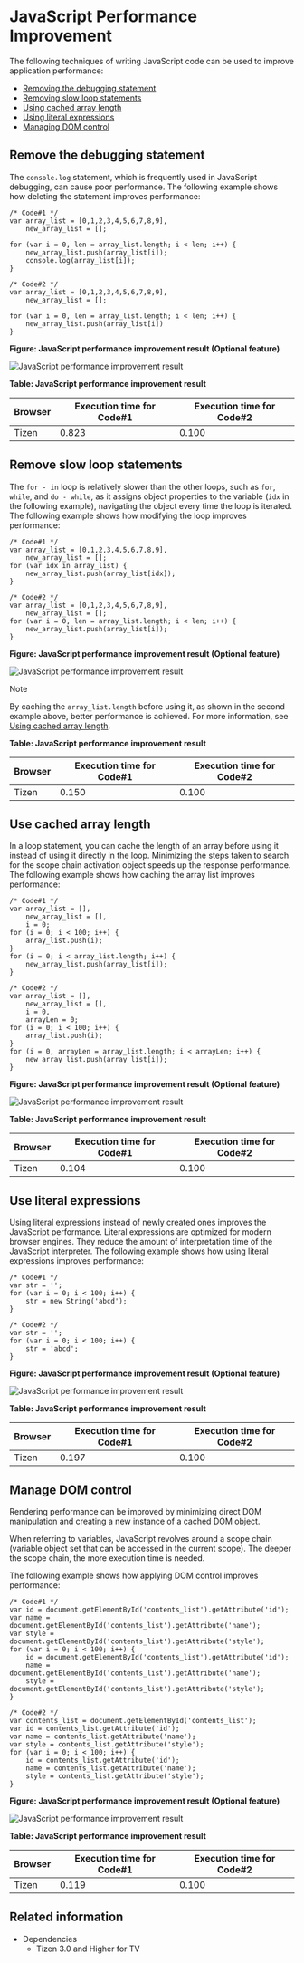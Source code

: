 # JavaScript Performance Improvement

The following techniques of writing JavaScript code can be used to improve application performance:

- [Removing the debugging statement](#removing-the-debugging-statement)
- [Removing slow loop statements](#removing-slow-loop-statements)
- [Using cached array length](#using-cached-array-length)
- [Using literal expressions](#using-literal-expressions)
- [Managing DOM control](#managing-dom-control)

## Remove the debugging statement

 The `console.log` statement, which is frequently used in JavaScript debugging, can cause poor performance. The following example shows how deleting the statement improves performance:

```
/* Code#1 */
var array_list = [0,1,2,3,4,5,6,7,8,9],
    new_array_list = [];

for (var i = 0, len = array_list.length; i < len; i++) {
    new_array_list.push(array_list[i]);
    console.log(array_list[i]);
}
```

```
/* Code#2 */
var array_list = [0,1,2,3,4,5,6,7,8,9],
    new_array_list = [];

for (var i = 0, len = array_list.length; i < len; i++) {
    new_array_list.push(array_list[i])
}
```

**Figure: JavaScript performance improvement result (Optional feature)**

![JavaScript performance improvement result](./media/js_perform_result_debug.png)

**Table: JavaScript performance improvement result**

| Browser | Execution time for Code#1 | Execution time for Code#2 |
|---------|---------------------------|---------------------------|
| Tizen   | 0.823                     | 0.100                     |

## Remove slow loop statements

 The `for - in` loop is relatively slower than the other loops, such as `for`, `while`, and `do - while`, as it assigns object properties to the variable (`idx` in the following example), navigating the object every time the loop is iterated. The following example shows how modifying the loop improves performance:

```
/* Code#1 */
var array_list = [0,1,2,3,4,5,6,7,8,9],
    new_array_list = [];
for (var idx in array_list) {
    new_array_list.push(array_list[idx]);
}
```

```
/* Code#2 */
var array_list = [0,1,2,3,4,5,6,7,8,9],
    new_array_list = [];
for (var i = 0, len = array_list.length; i < len; i++) {
    new_array_list.push(array_list[i]);
}
```

**Figure: JavaScript performance improvement result (Optional feature)**

![JavaScript performance improvement result](./media/js_perform_result_loop.png)

> [!NOTE]
> By caching the `array_list.length` before using it, as shown in the second example above, better performance is achieved. For more information, see [Using cached array length](#arraylength).

**Table: JavaScript performance improvement result**

| Browser | Execution time for Code#1 | Execution time for Code#2 |
|---------|---------------------------|---------------------------|
| Tizen   | 0.150                     | 0.100                     |

<a name="arraylength"></a>
## Use cached array length

In a loop statement, you can cache the length of an array before using it instead of using it directly in the loop. Minimizing the steps taken to search for the scope chain activation object speeds up the response performance. The following example shows how caching the array list improves performance:

```
/* Code#1 */
var array_list = [],
    new_array_list = [],
    i = 0;
for (i = 0; i < 100; i++) {
    array_list.push(i);
}
for (i = 0; i < array_list.length; i++) {
    new_array_list.push(array_list[i]);
}
```

```
/* Code#2 */
var array_list = [],
    new_array_list = [],
    i = 0,
    arrayLen = 0;
for (i = 0; i < 100; i++) {
    array_list.push(i);
}
for (i = 0, arrayLen = array_list.length; i < arrayLen; i++) {
    new_array_list.push(array_list[i]);
}
```

**Figure: JavaScript performance improvement result (Optional feature)**

![JavaScript performance improvement result](./media/js_perform_result_array.png)

**Table: JavaScript performance improvement result**

| Browser | Execution time for Code#1 | Execution time for Code#2 |
|---------|---------------------------|---------------------------|
| Tizen   | 0.104                     | 0.100                     |

## Use literal expressions

 Using literal expressions instead of newly created ones improves the JavaScript performance. Literal expressions are optimized for modern browser engines. They reduce the amount of interpretation time of the JavaScript interpreter. The following example shows how using literal expressions improves performance:

```
/* Code#1 */
var str = '';
for (var i = 0; i < 100; i++) {
    str = new String('abcd');
}
```

```
/* Code#2 */
var str = '';
for (var i = 0; i < 100; i++) {
    str = 'abcd';
}
```

**Figure: JavaScript performance improvement result (Optional feature)**

![JavaScript performance improvement result](./media/js_perform_result_literal.png)

**Table: JavaScript performance improvement result**

| Browser | Execution time for Code#1 | Execution time for Code#2 |
|---------|---------------------------|---------------------------|
| Tizen   | 0.197                     | 0.100                     |

## Manage DOM control

 Rendering performance can be improved by minimizing direct DOM manipulation and creating a new instance of a cached DOM object.

When referring to variables, JavaScript revolves around a scope chain (variable object set that can be accessed in the current scope). The deeper the scope chain, the more execution time is needed.

The following example shows how applying DOM control improves performance:

```
/* Code#1 */
var id = document.getElementById('contents_list').getAttribute('id');
var name = document.getElementById('contents_list').getAttribute('name');
var style = document.getElementById('contents_list').getAttribute('style');
for (var i = 0; i < 100; i++) {
    id = document.getElementById('contents_list').getAttribute('id');
    name = document.getElementById('contents_list').getAttribute('name');
    style = document.getElementById('contents_list').getAttribute('style');
}
```

```
/* Code#2 */
var contents_list = document.getElementById('contents_list');
var id = contents_list.getAttribute('id');
var name = contents_list.getAttribute('name');
var style = contents_list.getAttribute('style');
for (var i = 0; i < 100; i++) {
    id = contents_list.getAttribute('id');
    name = contents_list.getAttribute('name');
    style = contents_list.getAttribute('style');
}
```

**Figure: JavaScript performance improvement result (Optional feature)**

![JavaScript performance improvement result](./media/js_perform_result_js_dom.png)

**Table: JavaScript performance improvement result**

| Browser | Execution time for Code#1 | Execution time for Code#2 |
|---------|---------------------------|---------------------------|
| Tizen   | 0.119                     | 0.100                     |

## Related information
- Dependencies
  - Tizen 3.0 and Higher for TV
